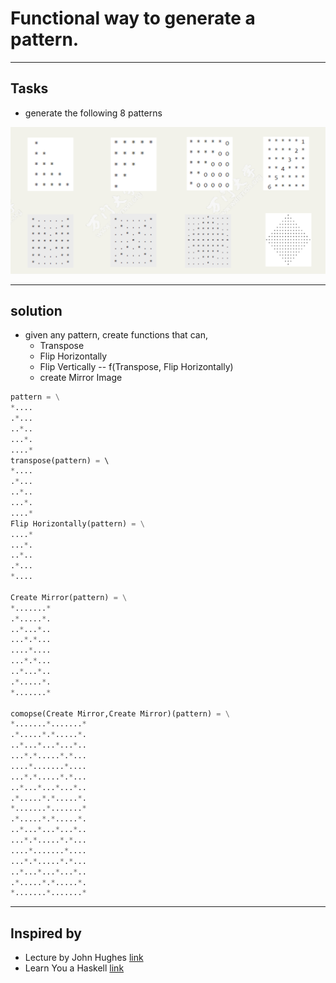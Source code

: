# Functional way to generate a pattern.

----
## Tasks
* generate the following 8 patterns

 ![](figures/image001.png)

----
## solution

* given any pattern, create functions that can,
    *   Transpose
    *   Flip Horizontally 
    *   Flip Vertically -- f(Transpose, Flip Horizontally) 
    *   create Mirror Image
```python
pattern = \
*....
.*...
..*..
...*.
....*
transpose(pattern) = \ 
*....
.*...
..*..
...*.
....*
Flip Horizontally(pattern) = \
....*
...*.
..*..
.*...
*....

Create Mirror(pattern) = \
*.......*
.*.....*.
..*...*..
...*.*...
....*....
...*.*...
..*...*..
.*.....*.
*.......*

comopse(Create Mirror,Create Mirror)(pattern) = \
*.......*.......*
.*.....*.*.....*.
..*...*...*...*..
...*.*.....*.*...
....*.......*....
...*.*.....*.*...
..*...*...*...*..
.*.....*.*.....*.
*.......*.......*
.*.....*.*.....*.
..*...*...*...*..
...*.*.....*.*...
....*.......*....
...*.*.....*.*...
..*...*...*...*..
.*.....*.*.....*.
*.......*.......*
```
---
## Inspired by

* Lecture by John Hughes [link](https://www.google.com)
* Learn You a Haskell [link](http://learnyouahaskell.com/chapters)


